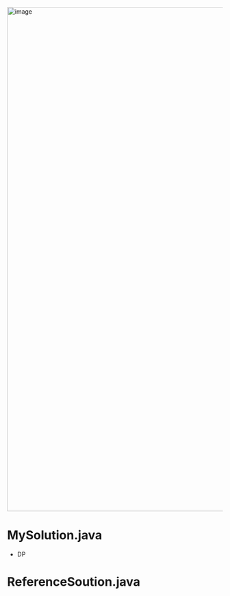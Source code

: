 <img width="1179" alt="image" src="https://user-images.githubusercontent.com/48542327/91672531-2c44f980-eb6a-11ea-8df4-738b32e20d54.png">

# MySolution.java
* DP

# ReferenceSoution.java
